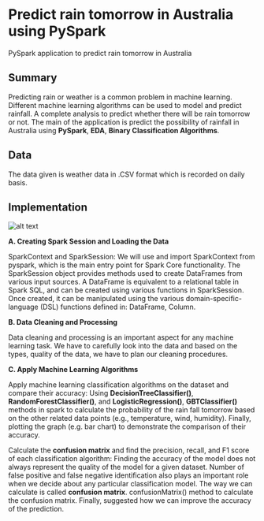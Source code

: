 # Predict rain tomorrow in Australia using PySpark

PySpark application to predict rain tomorrow in Australia

## Summary

Predicting rain or weather is a common problem in machine learning. Different machine learning algorithms can be used to model and predict rainfall. A complete analysis to predict whether there will be rain tomorrow or not. The main of the application is predict the possibility of rainfall in Australia using **PySpark**, **EDA**, **Binary Classification Algorithms**.

## Data

The data given is weather data in .CSV format which is recorded on daily basis.

## Implementation

![alt text](https://github.com/aravindams/Predict-rain-tomorrow-in-Australia-using-PySpark/blob/main/image15.png)

**A. Creating Spark Session and Loading the Data**

SparkContext and SparkSession: We will use and import SparkContext from pyspark, which is the main entry point for Spark Core functionality. The SparkSession object provides methods used to create DataFrames from various input sources. A DataFrame is equivalent to a relational table in Spark SQL, and can be created using various functions in SparkSession. Once created, it can be manipulated using the various domain-specific-language (DSL) functions defined in: DataFrame, Column.

**B. Data Cleaning and Processing** 

Data cleaning and processing is an important aspect for any machine learning task. We have to carefully look into the data and based on the types, quality of the data, we have
to plan our cleaning procedures.

**C. Apply Machine Learning Algorithms**

Apply machine learning classification algorithms on the dataset and compare their accuracy: Using **DecisionTreeClassifier()**, **RandomForestClassifier()**, and **LogisticRegression()**, **GBTClassifier()** methods in spark to calculate the probability of the rain fall tomorrow based on the other related data points (e.g., temperature, wind, humidity). Finally, plotting the graph (e.g. bar chart) to demonstrate the comparison of their accuracy.

Calculate the **confusion matrix** and find the precision, recall, and F1 score of each classification algorithm: Finding the accuracy of the model does not always represent the quality of the model for a given dataset. Number of false positive and false negative identification also plays an important role when we decide about any particular classification model. The way we can calculate is called **confusion matrix**. confusionMatrix() method to calculate the confusion matrix. Finally, suggested how we can improve the accuracy of the prediction.
